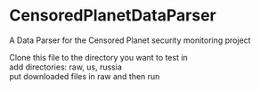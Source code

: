 # CensoredPlanetDataParser
A Data Parser for the Censored Planet security monitoring project

Clone this file to the directory you want to test in  
add directories: raw, us, russia  
put downloaded files in raw and then run

